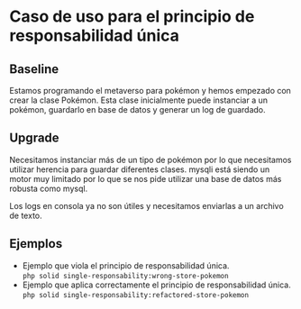 # Caso de uso para el principio de responsabilidad única

## Baseline

Estamos programando el metaverso para pokémon y hemos empezado con crear la clase Pokémon. Esta clase inicialmente puede
instanciar a un pokémon, guardarlo en base de datos y generar un log de guardado.

## Upgrade

Necesitamos instanciar más de un tipo de pokémon por lo que necesitamos utilizar herencia para guardar diferentes
clases. mysqli está siendo un motor muy limitado por lo que se nos pide utilizar una base de datos más robusta como
mysql.

Los logs en consola ya no son útiles y necesitamos enviarlas a un archivo de texto.

## Ejemplos

- Ejemplo que viola el principio de responsabilidad única.   
  `php solid single-responsability:wrong-store-pokemon`
- Ejemplo que aplica correctamente el principio de responsabilidad única.   
  `php solid single-responsability:refactored-store-pokemon`